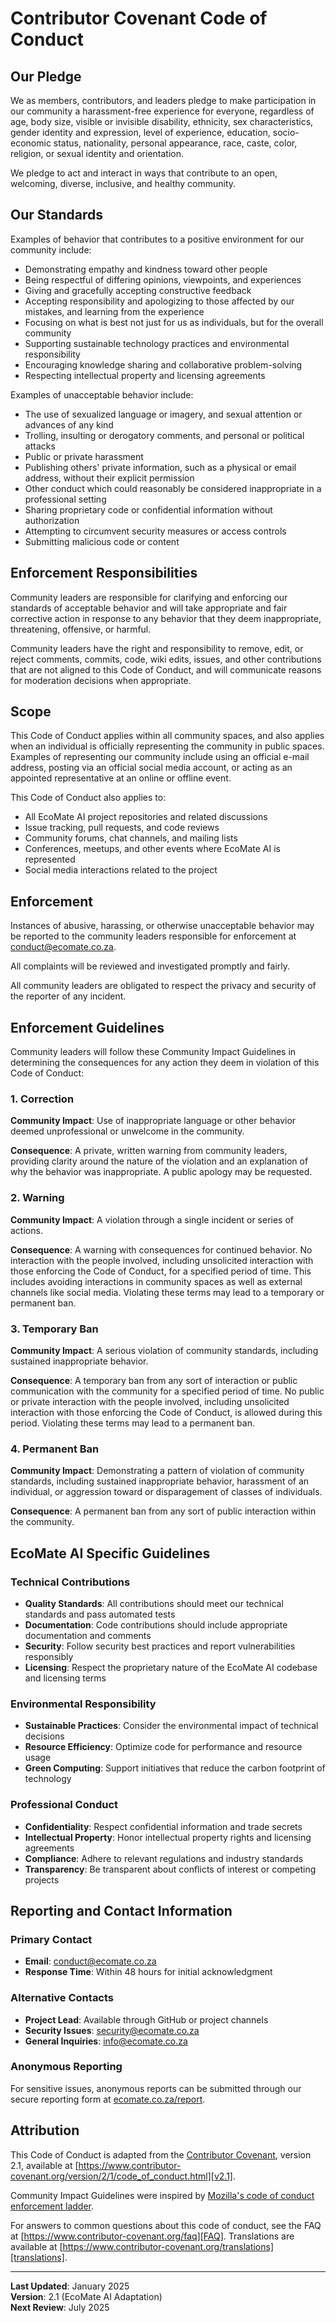 # Contributor Covenant Code of Conduct

## Our Pledge

We as members, contributors, and leaders pledge to make participation in our
community a harassment-free experience for everyone, regardless of age, body
size, visible or invisible disability, ethnicity, sex characteristics, gender
identity and expression, level of experience, education, socio-economic status,
nationality, personal appearance, race, caste, color, religion, or sexual
identity and orientation.

We pledge to act and interact in ways that contribute to an open, welcoming,
diverse, inclusive, and healthy community.

## Our Standards

Examples of behavior that contributes to a positive environment for our
community include:

* Demonstrating empathy and kindness toward other people
* Being respectful of differing opinions, viewpoints, and experiences
* Giving and gracefully accepting constructive feedback
* Accepting responsibility and apologizing to those affected by our mistakes,
  and learning from the experience
* Focusing on what is best not just for us as individuals, but for the overall
  community
* Supporting sustainable technology practices and environmental responsibility
* Encouraging knowledge sharing and collaborative problem-solving
* Respecting intellectual property and licensing agreements

Examples of unacceptable behavior include:

* The use of sexualized language or imagery, and sexual attention or advances of
  any kind
* Trolling, insulting or derogatory comments, and personal or political attacks
* Public or private harassment
* Publishing others' private information, such as a physical or email address,
  without their explicit permission
* Other conduct which could reasonably be considered inappropriate in a
  professional setting
* Sharing proprietary code or confidential information without authorization
* Attempting to circumvent security measures or access controls
* Submitting malicious code or content

## Enforcement Responsibilities

Community leaders are responsible for clarifying and enforcing our standards of
acceptable behavior and will take appropriate and fair corrective action in
response to any behavior that they deem inappropriate, threatening, offensive,
or harmful.

Community leaders have the right and responsibility to remove, edit, or reject
comments, commits, code, wiki edits, issues, and other contributions that are
not aligned to this Code of Conduct, and will communicate reasons for moderation
decisions when appropriate.

## Scope

This Code of Conduct applies within all community spaces, and also applies when
an individual is officially representing the community in public spaces.
Examples of representing our community include using an official e-mail address,
posting via an official social media account, or acting as an appointed
representative at an online or offline event.

This Code of Conduct also applies to:

* All EcoMate AI project repositories and related discussions
* Issue tracking, pull requests, and code reviews
* Community forums, chat channels, and mailing lists
* Conferences, meetups, and other events where EcoMate AI is represented
* Social media interactions related to the project

## Enforcement

Instances of abusive, harassing, or otherwise unacceptable behavior may be
reported to the community leaders responsible for enforcement at
[conduct@ecomate.co.za](mailto:conduct@ecomate.co.za).

All complaints will be reviewed and investigated promptly and fairly.

All community leaders are obligated to respect the privacy and security of the
reporter of any incident.

## Enforcement Guidelines

Community leaders will follow these Community Impact Guidelines in determining
the consequences for any action they deem in violation of this Code of Conduct:

### 1. Correction

**Community Impact**: Use of inappropriate language or other behavior deemed
unprofessional or unwelcome in the community.

**Consequence**: A private, written warning from community leaders, providing
clarity around the nature of the violation and an explanation of why the
behavior was inappropriate. A public apology may be requested.

### 2. Warning

**Community Impact**: A violation through a single incident or series of
actions.

**Consequence**: A warning with consequences for continued behavior. No
interaction with the people involved, including unsolicited interaction with
those enforcing the Code of Conduct, for a specified period of time. This
includes avoiding interactions in community spaces as well as external channels
like social media. Violating these terms may lead to a temporary or permanent
ban.

### 3. Temporary Ban

**Community Impact**: A serious violation of community standards, including
sustained inappropriate behavior.

**Consequence**: A temporary ban from any sort of interaction or public
communication with the community for a specified period of time. No public or
private interaction with the people involved, including unsolicited interaction
with those enforcing the Code of Conduct, is allowed during this period.
Violating these terms may lead to a permanent ban.

### 4. Permanent Ban

**Community Impact**: Demonstrating a pattern of violation of community
standards, including sustained inappropriate behavior, harassment of an
individual, or aggression toward or disparagement of classes of individuals.

**Consequence**: A permanent ban from any sort of public interaction within the
community.

## EcoMate AI Specific Guidelines

### Technical Contributions

* **Quality Standards**: All contributions should meet our technical standards and pass automated tests
* **Documentation**: Code contributions should include appropriate documentation and comments
* **Security**: Follow security best practices and report vulnerabilities responsibly
* **Licensing**: Respect the proprietary nature of the EcoMate AI codebase and licensing terms

### Environmental Responsibility

* **Sustainable Practices**: Consider the environmental impact of technical decisions
* **Resource Efficiency**: Optimize code for performance and resource usage
* **Green Computing**: Support initiatives that reduce the carbon footprint of technology

### Professional Conduct

* **Confidentiality**: Respect confidential information and trade secrets
* **Intellectual Property**: Honor intellectual property rights and licensing agreements
* **Compliance**: Adhere to relevant regulations and industry standards
* **Transparency**: Be transparent about conflicts of interest or competing projects

## Reporting and Contact Information

### Primary Contact
- **Email**: conduct@ecomate.co.za
- **Response Time**: Within 48 hours for initial acknowledgment

### Alternative Contacts
- **Project Lead**: Available through GitHub or project channels
- **Security Issues**: security@ecomate.co.za
- **General Inquiries**: info@ecomate.co.za

### Anonymous Reporting
For sensitive issues, anonymous reports can be submitted through our secure reporting form at [ecomate.co.za/report](https://ecomate.co.za/report).

## Attribution

This Code of Conduct is adapted from the [Contributor Covenant][homepage],
version 2.1, available at
[https://www.contributor-covenant.org/version/2/1/code_of_conduct.html][v2.1].

Community Impact Guidelines were inspired by
[Mozilla's code of conduct enforcement ladder][Mozilla CoC].

For answers to common questions about this code of conduct, see the FAQ at
[https://www.contributor-covenant.org/faq][FAQ]. Translations are available at
[https://www.contributor-covenant.org/translations][translations].

[homepage]: https://www.contributor-covenant.org
[v2.1]: https://www.contributor-covenant.org/version/2/1/code_of_conduct.html
[Mozilla CoC]: https://github.com/mozilla/diversity
[FAQ]: https://www.contributor-covenant.org/faq
[translations]: https://www.contributor-covenant.org/translations

---

**Last Updated**: January 2025  
**Version**: 2.1 (EcoMate AI Adaptation)  
**Next Review**: July 2025